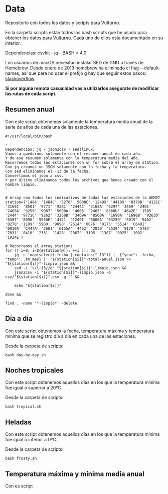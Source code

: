 # Data

Repositorio con todos los datos y scripts para Vulturno.

En la carpeta scripts están todos los bash scripts que he usado para obtener los datos para [Vulturno](https://vulturno.co). Cada uno de ellos esta documentado en su interior.

Dependencias: [csvkit](https://csvkit.readthedocs.io/en/1.0.3/) - [jq](https://stedolan.github.io/jq/) - BASH > 4.0     

Los usuarios de macOS necesitan instalar SED de GNU a través de Homebrew. 
Desde enero de 2019 homebrew ha eliminado el flag --default-names, así que para no usar el prefijo g hay que seguir estos pasos: [stackoverflow](https://apple.stackexchange.com/questions/69223/how-to-replace-mac-os-x-utilities-with-gnu-core-utilities/88812#88812)

**Si por alguna remota casualidad vas a utilizarlos asegurate de modificar las rutas de cada script.**

## Resumen anual

Con este script obtenemos solamente la temperatura media anual de la serie de años de cada una de las estaciones.


```
#!/usr/local/bin/bash

: '
Dependencias: jq - json2csv - sed(linux)
Vamos a quedarnos solamente con el resumen anual de cada año.
Y de ese resumen solamente con la temperatura media del año.
Recorremos todas las estaciones con un for sobre el array de station.
Con jq creamos un JSON solamente con la fecha y la temperatura.
Con sed eliminamos el -13 de la fecha.
Convertimos el json a csv.
Y por último eliminamos todos los archivos que hemos creado con el nombre limpio.
'

# Array con todos los indicativos de todas las estaciones de la AEMET
station=('1484' '1484C' '5270' '5000C' '1249X' '4410X' '0370B' '4121C' '3168C' '8501' '9771' '9381' '2444C' '3168A' '6297' '3469' '2401' '2465A' '3259' '9087' '5000A' '4605' '2465' '8368U' '4642E' '1505' '2444' '9771C' '9262' '3260B' '3469A' '8500A' '1690A' '1690B' '9263D' '0367' '8096' '5530E' '4121' '1249I' '6000A' '6325O' '8019' '5402' 'B278' '1109' '5960' '9898' '2614' '0076' '8175' '5514' 'C649I' '0016A' 'C447A' '2661' '6155A' '4452' '2030' '2539' '9170' '5783' '7031' '8416' '2331' '1428' '2867' '3195' '1387' '8025' '1082' '1024E')

# Recorremos el array stations
for (( i=0; i<${#station[@]}; ++i )); do
    jq -c 'map(select(.fecha | contains("-13")) |  {"year": .fecha, "temp": .tm_mes} )' "${station[$i]}"-total-anual.json >> "${station[$i]}"-limpio.json &&
    sed -i 's/\-13//g' "${station[$i]}"-limpio.json &&
    json2csv -i "${station[$i]}"-limpio.json -o csv/"${station[$i]}".csv -q '' &&

    echo "${station[$i]}"

done &&

find . -name '*-limpio*' -delete

```

## Día a día

Con este script obtenemos la fecha, temperatura máxima y temperatura mínima que se registro día a día en cada una de las estaciones.

Desde la carpeta de scripts:

```
bash day-by-day.sh
```

## Noches tropicales

Con este script obtenemos aquellos días en los que la temperatura mínima fue igual o superior a 20ºC.

Desde la carpeta de scripts:

```
bash tropical.sh
```

## Heladas

Con este script obtenemos aquellos días en los que la temperatura mínima fue igual o inferior a 0ºC.

Desde la carpeta de scripts:

```
bash frosty.sh
```


## Temperatura máxima y mínima media anual

Con es script 
